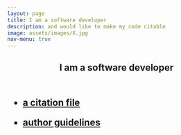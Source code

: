 ```yaml
---
layout: page
title: I am a software developer
description: and would like to make my code citable
image: assets/images/X.jpg
nav-menu: true
---
```

<!-- Main -->
<div id="main" class="alt">

<!-- One -->
<section id="one">
	<div class="inner">
		<header class="major">
			<h1>I am a software developer</h1>
		</header>

<!-- Content -->
<h2 id="content"and would like to create:</h2>
<div class="row">
	<div class="6u 12u$(small)">
		<ul class="actions">
			<li><a href="#" class="button big">a citation file</a></li>
		</ul>
	</div>
	<div class="6u$ 12u$(small)">
		<ul class="actions">
			<li><a href="#" class="button big">author guidelines</a></li>
		</ul>
	</div>

</div>

</div>
